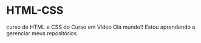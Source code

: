 # HTML-CSS
 curso de HTML e CSS do Curso em Vídeo
Olá mundo!!
Estou aprendendo a gerenciar meus repositórios
